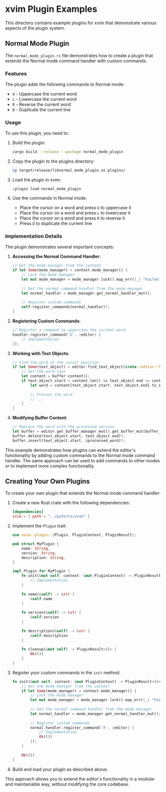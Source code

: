 # xvim Plugin Examples

This directory contains example plugins for xvim that demonstrate various aspects of the plugin system.

## Normal Mode Plugin

The `normal_mode_plugin.rs` file demonstrates how to create a plugin that extends the Normal mode command handler with custom commands.

### Features

The plugin adds the following commands to Normal mode:

- `U` - Uppercase the current word
- `L` - Lowercase the current word
- `R` - Reverse the current word
- `D` - Duplicate the current line

### Usage

To use this plugin, you need to:

1. Build the plugin:
   ```bash
   cargo build --release --package normal_mode_plugin
   ```

2. Copy the plugin to the plugins directory:
   ```bash
   cp target/release/libnormal_mode_plugin.so plugins/
   ```

3. Load the plugin in xvim:
   ```
   :plugin load normal_mode_plugin
   ```

4. Use the commands in Normal mode:
   - Place the cursor on a word and press `U` to uppercase it
   - Place the cursor on a word and press `L` to lowercase it
   - Place the cursor on a word and press `R` to reverse it
   - Press `D` to duplicate the current line

### Implementation Details

The plugin demonstrates several important concepts:

1. **Accessing the Normal Command Handler**:
   ```rust
   // Get the mode manager from the context
   if let Some(mode_manager) = context.mode_manager() {
       // Lock the mode manager
       let mut mode_manager = mode_manager.lock().map_err(|_| "Failed to lock mode manager")?;
       
       // Get the normal command handler from the mode manager
       let normal_handler = mode_manager.get_normal_handler_mut();
       
       // Register custom commands
       self.register_commands(normal_handler)?;
   }
   ```

2. **Registering Custom Commands**:
   ```rust
   // Register a command to uppercase the current word
   handler.register_command('U', |editor| {
       // Implementation
   });
   ```

3. **Working with Text Objects**:
   ```rust
   // Find the word at the cursor position
   if let Some(text_object) = editor.find_text_object(crate::editor::TextObjectType::Word, false)? {
       // Get the word text
       let content = buffer.content();
       if text_object.start < content.len() && text_object.end <= content.len() {
           let word = content[text_object.start..text_object.end].to_string();
           
           // Process the word
           // ...
       }
   }
   ```

4. **Modifying Buffer Content**:
   ```rust
   // Replace the word with the processed version
   let buffer = editor.get_buffer_manager_mut().get_buffer_mut(buffer_id)?;
   buffer.delete(text_object.start, text_object.end)?;
   buffer.insert(text_object.start, &processed_word)?;
   ```

This example demonstrates how plugins can extend the editor's functionality by adding custom commands to the Normal mode command handler. The same approach can be used to add commands to other modes or to implement more complex functionality.

## Creating Your Own Plugins

To create your own plugin that extends the Normal mode command handler:

1. Create a new Rust crate with the following dependencies:
   ```toml
   [dependencies]
   xvim = { path = "../path/to/xvim" }
   ```

2. Implement the `Plugin` trait:
   ```rust
   use xvim::plugin::{Plugin, PluginContext, PluginResult};
   
   pub struct MyPlugin {
       name: String,
       version: String,
       description: String,
   }
   
   impl Plugin for MyPlugin {
       fn init(&mut self, context: &mut PluginContext) -> PluginResult<()> {
           // Implementation
       }
       
       fn name(&self) -> &str {
           &self.name
       }
       
       fn version(&self) -> &str {
           &self.version
       }
       
       fn description(&self) -> &str {
           &self.description
       }
       
       fn cleanup(&mut self) -> PluginResult<()> {
           Ok(())
       }
   }
   ```

3. Register your custom commands in the `init` method:
   ```rust
   fn init(&mut self, context: &mut PluginContext) -> PluginResult<()> {
       // Get the mode manager from the context
       if let Some(mode_manager) = context.mode_manager() {
           // Lock the mode manager
           let mut mode_manager = mode_manager.lock().map_err(|_| "Failed to lock mode manager")?;
           
           // Get the normal command handler from the mode manager
           let normal_handler = mode_manager.get_normal_handler_mut();
           
           // Register custom commands
           normal_handler.register_command('X', |editor| {
               // Implementation
               Ok(())
           });
       }
       
       Ok(())
   }
   ```

4. Build and load your plugin as described above.

This approach allows you to extend the editor's functionality in a modular and maintainable way, without modifying the core codebase.